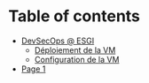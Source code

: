 # Table of contents

* [DevSecOps @ ESGI](README.md)
  * [Déploiement de la VM](readme/deploiement-de-la-vm.md)
  * [Configuration de la VM](readme/configuration-de-la-vm.md)
* [Page 1](page-1.md)

